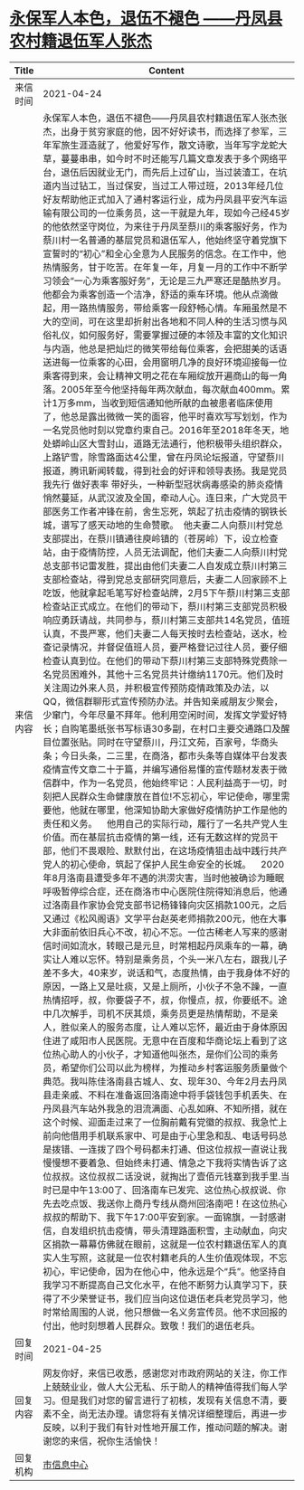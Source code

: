 # <a href="http://www.shangluo.gov.cn/zmhd/ldxxxx.jsp?urltype=leadermail.LeaderMailContentUrl&wbtreeid=1112&leadermailid=7181">永保军人本色，退伍不褪色 ——丹凤县农村籍退伍军人张杰</a>
| Title |                                                                                                                                                                                                                                                                                                                                                                                                                                                                                                                                                                                                                                                                                                                                                                                                                                                                                                                                                                                                                                                                                                                                                                                                                                                                        Content                                                                                                                                                                                                                                                                                                                                                                                                                                                                                                                                                                                                                                                                                                                                                                                                                                                                                                                                                                                                                                                                                                                                                                                                                                                                        |
|:-----:|-------------------------------------------------------------------------------------------------------------------------------------------------------------------------------------------------------------------------------------------------------------------------------------------------------------------------------------------------------------------------------------------------------------------------------------------------------------------------------------------------------------------------------------------------------------------------------------------------------------------------------------------------------------------------------------------------------------------------------------------------------------------------------------------------------------------------------------------------------------------------------------------------------------------------------------------------------------------------------------------------------------------------------------------------------------------------------------------------------------------------------------------------------------------------------------------------------------------------------------------------------------------------------------------------------------------------------------------------------------------------------------------------------------------------------------------------------------------------------------------------------------------------------------------------------------------------------------------------------------------------------------------------------------------------------------------------------------------------------------------------------------------------------------------------------------------------------------------------------------------------------------------------------------------------------------------------------------------------------------------------------------------------------------------------------------------------------------------------------------------------------------------------------------------------------------------------------------------------------------------------------------------------------------------------------------------------------------------------------------------------------------------------------------------------------------------------------------------------------------------------------------------------------------------------------|
| 来信时间  | 2021-04-24                                                                                                                                                                                                                                                                                                                                                                                                                                                                                                                                                                                                                                                                                                                                                                                                                                                                                                                                                                                                                                                                                                                                                                                                                                                                                                                                                                                                                                                                                                                                                                                                                                                                                                                                                                                                                                                                                                                                                                                                                                                                                                                                                                                                                                                                                                                                                                                                                                                                                                                                            |
| 来信内容  | 永保军人本色，退伍不褪色——丹凤县农村籍退伍军人张杰张杰，出身于贫穷家庭的他，因不好好读书，而选择了参军，三年军旅生涯造就了，他爱好写作，散文诗歌，当年写字龙蛇大草，蔓蔓串串，如今时不时还能写几篇文章发表于多个网络平台，退伍后因就业无门，而先后上过矿山，当过装渣工，在坑道内当过钻工，当过保安，当过工人带过班，2013年经几位好友帮助他正式加入了通村客运行业，成为丹凤县平安汽车运输有限公司的一位乘务员，这一干就是九年，现如今己经45岁的他依然坚守岗位，为来往于丹凤至蔡川的乘客服好务，作为蔡川村一名普通的基层党员和退伍军人，他始终坚守着党旗下宣誓时的“初心”和全心全意为人民服务的信念。在工作中，他热情服务，甘于吃苦。在年复一年，月复一月的工作中不断学习领会“一心为乘客服好务”，无论是三九严寒还是酷热岁月。他都会为乘客创造一个洁净，舒适的乘车环境。他从点滴做起，用一路热情服务，带给乘客一段舒畅心情。车厢虽然是不大的空间，可在这里却折射出各地和不同人种的生活习惯与风俗礼仪，如何服务好，需要掌握过硬的本领及丰富的文化知识与内涵，他总是把灿烂的微笑带给每位乘客，会把甜美的话语送进每一位乘客的心田，会用窗明几净的良好环境迎接每一位乘客得到来，会让精神文明之花在车厢绽放开遍商山的每一角落。2005年至今他坚持每年两次献血，每次献血400mm。累计1万多mm，当收到短信通知他所献的血被患者临床使用了，他总是露出微微一笑的面容，他平时喜欢写写划划，作为一名党员他时刻以党章约束自己。2016年至2018年冬天，地处蟒岭山区大雪封山，道路无法通行，他积极带头组织群众，上路铲雪，除雪路面达4公里，曾在丹凤论坛报道，守望蔡川报道，腾讯新闻转载，得到社会的好评和领导表扬。我是党员 我先行 做好表率 带好头，一种新型冠状病毒感染的肺炎疫情悄然蔓延，从武汉波及全国，牵动人心。连日来，广大党员干部医务工作者冲锋在前，舍生忘死，筑起了抗击疫情的钢铁长城，谱写了感天动地的生命赞歌。  他夫妻二人向蔡川村党总支部提出，在蔡川镇通往庾岭镇的（苍房岭）下，设立检查站，由于疫情防控，人员无法调配，他们夫妻二人向蔡川村党总支部书记雷发胜，提出由他们夫妻二人自发成立蔡川村第三支部检查站，得到党总支部研究同意后，夫妻二人回家顾不上吃饭，他就拿起毛笔写好检查站牌，2月5下午蔡川村第三支部检查站正式成立。在他们的带动下，蔡川村第三支部党员积极响应勇跃请战，共同参与，蔡川村第三支部共14名党员，值班认真，不畏严寒，他们夫妻二人每天按时去检查站，送水，检查记录情况，并督促值班人员，要严格登记过往人员，要仔细检查认真到位。在他们的带动下蔡川村第三支部特殊党费除一名党员困难外，其他十三名党员共计缴纳1170元。他们及时关注周边外来人员，并积极宣传预防疫情政策及办法，以QQ，微信群聊形式宣传预防办法。并告知亲戚朋友少聚会，少窜门，今年尽量不拜年。他利用空闲时间，发挥文学爱好特长；自购笔墨纸张书写标语30多副，在村口主要交通路口及醒目位置张贴。同时在守望蔡川，丹江文苑，百家号，华商头条；今日头条，二三里，在商洛，都市头条等自媒体平台发表疫情宣传文章二十于篇，并编写通俗易懂的宣传题材发表于微信群中，作为一名党员，他始终牢记：人民利益高于一切，时刻把人民群众生命健康放在首位!不忘初心，牢记使命，哪里需要他，他就在哪里，他深知协助大家做好疫情防护工作是他的责任和义务。    他用自己的实际行动，履行了一名共产党人生价值。而在基层抗击疫情的第一线，还有无数这样的党员干部，他们不畏艰险、默默付出，在这场疫情狙击战中践行共产党人的初心使命，筑起了保护人民生命安全的长城。    2020年8月洛南县遭受多年不遇的洪涝灾害，当时他被确诊为睡眠呼吸暂停综合症，还在商洛市中心医院住院得知消息后，他通过洛南县作家协会党支部书记杨锋锋向灾区捐款100元，之后又通过《松风阁语》文学平台赵英老师捐款200元，他在大事大非面前依旧兵心不改，初心不忘。一位古稀老人写来的感谢信时间如流水，转眼己是元旦，时常相起丹凤乘车的一幕，确实让人难以忘怀。特别是乘务员，个头一米八左右，跟我儿子差不多大，40来岁，说话和气，态度热情，由于我身体不好的原因，一路上又是吐痰，又是上厕所，小伙子不急不躁，一直热情招呼，叔，你要袋子不，叔，你慢点，叔，你要纸不。途中几次解手，司机不厌其烦，乘务员更是热情帮助，不是亲人，胜似亲人的服务态度，让人难以忘怀，最近由于身体原因住进了咸阳市人民医院。无意中在百度和华商论坛上看到了这位热心助人的小伙子，才知道他叫张杰，是你们公司的乘务员，希望你们公司以此为榜样，为推动乡村客运服务质量做个典范。我叫陈佳洛南县古城人、女、现年30、今年2月去丹凤县走亲戚、不料在准备返回洛南途中将手袋钱包手机丢失、在丹凤县汽车站外我急的泪流满面、心乱如麻、不知所措，就在这个时候、迎面走过来了一位胸前戴有党徽的叔叔、我急忙上前向他借用手机联系家中、可是由于心里急和乱、电话号码总是拨错、一连拨了四个号码都未打通、但这位叔叔一直说让我慢慢想不要着急、但始终未打通、情急之下我将实情告诉了这位叔叔。这位叔叔二话没说，就掏出了壹佰元钱塞到我手里.当时已是中午13:00了、回洛南车已发完、这位热心叔叔说、你先去吃点饭、我送你上商丹专线从商州回洛南吧！在这位热心叔叔的帮助下、我下午17:00平安到家。一面锦旗，一封感谢信，自发组织抗击疫情，带头清理路面积雪，主动献血，向灾区捐款一幕幕仿佛就在眼前，这就是一位农村籍退伍军人的真实人生写照，这就是一位农村籍老兵的人生价值观体现，不忘初心，牢记使命，因为在他心中，他永远是个“兵”。他坚持自我学习不断提高自己文化水平，在他不断努力认真学习下，获得了不少荣誉证书，我们应当向这位退伍老兵老党员学习，他时常给周围的人说，他只想做一名义务宣传员。他不求回报的付出，他时刻想着人民群众。致敬！我们的退伍老兵。 |
| 回复时间  | 2021-04-25                                                                                                                                                                                                                                                                                                                                                                                                                                                                                                                                                                                                                                                                                                                                                                                                                                                                                                                                                                                                                                                                                                                                                                                                                                                                                                                                                                                                                                                                                                                                                                                                                                                                                                                                                                                                                                                                                                                                                                                                                                                                                                                                                                                                                                                                                                                                                                                                                                                                                                                                            |
| 回复内容  | 网友你好，来信已收悉，感谢您对市政府网站的关注，你工作上兢兢业业，做人大公无私、乐于助人的精神值得我们每人学习。但是我们对您的留言进行了初核，发现有关信息不清，要素不全，尚无法办理。请您将有关情况详细整理后，再进一步反映，以利于我们有针对性地开展工作，推动问题的解决。谢谢您的来信，祝你生活愉快！                                                                                                                                                                                                                                                                                                                                                                                                                                                                                                                                                                                                                                                                                                                                                                                                                                                                                                                                                                                                                                                                                                                                                                                                                                                                                                                                                                                                                                                                                                                                                                                                                                                                                                                                                                                                                                                                                                                                                                                                                                                                                                                                                                                                                                                                                                                                                                                                  |
| 回复机构  | <a href="../../categories/agencies/市信息中心.md">市信息中心</a>                                                                                                                                                                                                                                                                                                                                                                                                                                                                                                                                                                                                                                                                                                                                                                                                                                                                                                                                                                                                                                                                                                                                                                                                                                                                                                                                                                                                                                                                                                                                                                                                                                                                                                                                                                                                                                                                                                                                                                                                                                                                                                                                                                                                                                                                                                                                                                                                                                                                                                |
